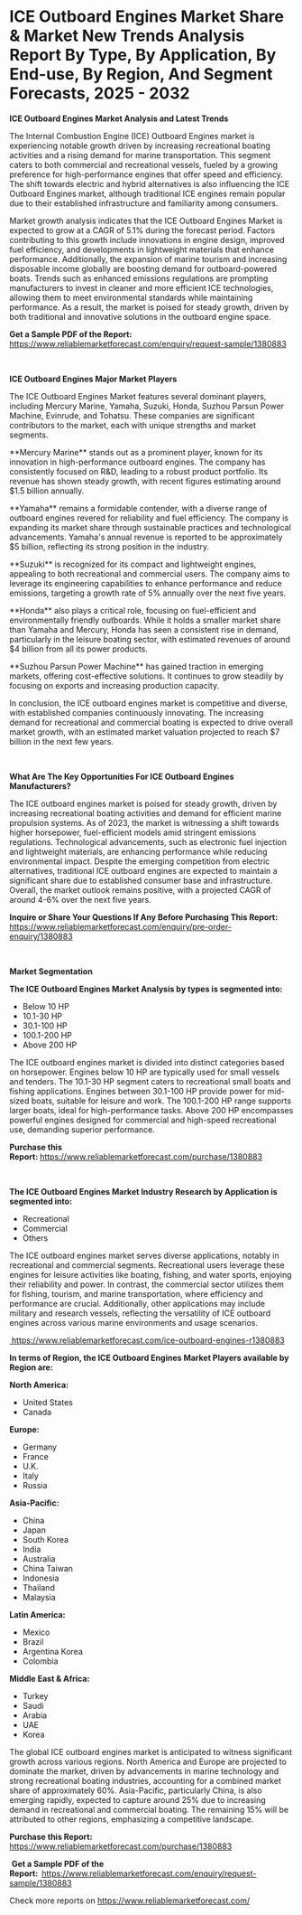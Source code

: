 <p><h1>ICE Outboard Engines Market Share & Market New Trends Analysis Report By Type, By Application, By End-use, By Region, And Segment Forecasts, 2025 - 2032</h1></p><p><strong>ICE Outboard Engines Market Analysis and Latest Trends</strong></p>
<p><p>The Internal Combustion Engine (ICE) Outboard Engines market is experiencing notable growth driven by increasing recreational boating activities and a rising demand for marine transportation. This segment caters to both commercial and recreational vessels, fueled by a growing preference for high-performance engines that offer speed and efficiency. The shift towards electric and hybrid alternatives is also influencing the ICE Outboard Engines market, although traditional ICE engines remain popular due to their established infrastructure and familiarity among consumers.</p><p>Market growth analysis indicates that the ICE Outboard Engines Market is expected to grow at a CAGR of 5.1% during the forecast period. Factors contributing to this growth include innovations in engine design, improved fuel efficiency, and developments in lightweight materials that enhance performance. Additionally, the expansion of marine tourism and increasing disposable income globally are boosting demand for outboard-powered boats. Trends such as enhanced emissions regulations are prompting manufacturers to invest in cleaner and more efficient ICE technologies, allowing them to meet environmental standards while maintaining performance. As a result, the market is poised for steady growth, driven by both traditional and innovative solutions in the outboard engine space.</p></p>
<p><strong>Get a Sample PDF of the Report:&nbsp;</strong> <a href="https://www.reliablemarketforecast.com/enquiry/request-sample/1380883?utm_campaign=2212&utm_medium=2&utm_source=Github&utm_content=ia&utm_term=24022025&utm_id=ice-outboard-engines">https://www.reliablemarketforecast.com/enquiry/request-sample/1380883</a></p>
<p>&nbsp;</p>
<p><strong>ICE Outboard Engines Major Market Players</strong></p>
<p><p>The ICE Outboard Engines Market features several dominant players, including Mercury Marine, Yamaha, Suzuki, Honda, Suzhou Parsun Power Machine, Evinrude, and Tohatsu. These companies are significant contributors to the market, each with unique strengths and market segments.</p><p>**Mercury Marine** stands out as a prominent player, known for its innovation in high-performance outboard engines. The company has consistently focused on R&D, leading to a robust product portfolio. Its revenue has shown steady growth, with recent figures estimating around $1.5 billion annually.</p><p>**Yamaha** remains a formidable contender, with a diverse range of outboard engines revered for reliability and fuel efficiency. The company is expanding its market share through sustainable practices and technological advancements. Yamaha's annual revenue is reported to be approximately $5 billion, reflecting its strong position in the industry.</p><p>**Suzuki** is recognized for its compact and lightweight engines, appealing to both recreational and commercial users. The company aims to leverage its engineering capabilities to enhance performance and reduce emissions, targeting a growth rate of 5% annually over the next five years.</p><p>**Honda** also plays a critical role, focusing on fuel-efficient and environmentally friendly outboards. While it holds a smaller market share than Yamaha and Mercury, Honda has seen a consistent rise in demand, particularly in the leisure boating sector, with estimated revenues of around $4 billion from all its power products.</p><p>**Suzhou Parsun Power Machine** has gained traction in emerging markets, offering cost-effective solutions. It continues to grow steadily by focusing on exports and increasing production capacity.</p><p>In conclusion, the ICE outboard engines market is competitive and diverse, with established companies continuously innovating. The increasing demand for recreational and commercial boating is expected to drive overall market growth, with an estimated market valuation projected to reach $7 billion in the next few years.</p></p>
<p>&nbsp;</p>
<p><strong>What Are The Key Opportunities For ICE Outboard Engines Manufacturers?</strong></p>
<p><p>The ICE outboard engines market is poised for steady growth, driven by increasing recreational boating activities and demand for efficient marine propulsion systems. As of 2023, the market is witnessing a shift towards higher horsepower, fuel-efficient models amid stringent emissions regulations. Technological advancements, such as electronic fuel injection and lightweight materials, are enhancing performance while reducing environmental impact. Despite the emerging competition from electric alternatives, traditional ICE outboard engines are expected to maintain a significant share due to established consumer base and infrastructure. Overall, the market outlook remains positive, with a projected CAGR of around 4-6% over the next five years.</p></p>
<p><strong>Inquire or Share Your Questions If Any Before Purchasing This Report:</strong> <a href="https://www.reliablemarketforecast.com/enquiry/pre-order-enquiry/1380883?utm_campaign=2212&utm_medium=2&utm_source=Github&utm_content=ia&utm_term=24022025&utm_id=ice-outboard-engines">https://www.reliablemarketforecast.com/enquiry/pre-order-enquiry/1380883</a></p>
<p>&nbsp;</p>
<p><strong>Market Segmentation</strong></p>
<p><strong>The ICE Outboard Engines Market Analysis by types is segmented into:</strong></p>
<p><ul><li>Below 10 HP</li><li>10.1-30 HP</li><li>30.1-100 HP</li><li>100.1-200 HP</li><li>Above 200 HP</li></ul></p>
<p><p>The ICE outboard engines market is divided into distinct categories based on horsepower. Engines below 10 HP are typically used for small vessels and tenders. The 10.1-30 HP segment caters to recreational small boats and fishing applications. Engines between 30.1-100 HP provide power for mid-sized boats, suitable for leisure and work. The 100.1-200 HP range supports larger boats, ideal for high-performance tasks. Above 200 HP encompasses powerful engines designed for commercial and high-speed recreational use, demanding superior performance.</p></p>
<p><strong>Purchase this Report:&nbsp;</strong><a href="https://www.reliablemarketforecast.com/purchase/1380883?utm_campaign=2212&utm_medium=2&utm_source=Github&utm_content=ia&utm_term=24022025&utm_id=ice-outboard-engines">https://www.reliablemarketforecast.com/purchase/1380883</a></p>
<p>&nbsp;</p>
<p><strong>The ICE Outboard Engines Market Industry Research by Application is segmented into:</strong></p>
<p><ul><li>Recreational</li><li>Commercial</li><li>Others</li></ul></p>
<p><p>The ICE outboard engines market serves diverse applications, notably in recreational and commercial segments. Recreational users leverage these engines for leisure activities like boating, fishing, and water sports, enjoying their reliability and power. In contrast, the commercial sector utilizes them for fishing, tourism, and marine transportation, where efficiency and performance are crucial. Additionally, other applications may include military and research vessels, reflecting the versatility of ICE outboard engines across various marine environments and usage scenarios.</p></p>
<p><a href="https://www.reliablemarketforecast.com/ice-outboard-engines-r1380883?utm_campaign=2212&utm_medium=2&utm_source=Github&utm_content=ia&utm_term=24022025&utm_id=ice-outboard-engines">&nbsp;https://www.reliablemarketforecast.com/ice-outboard-engines-r1380883</a></p>
<p><strong>In terms of Region, the ICE Outboard Engines Market Players available by Region are:</strong></p>
<p>
    <p> <strong> North America: </strong>
        <ul>
            <li>United States</li>
            <li>Canada</li>
        </ul>
        </p> 
    <p> <strong> Europe: </strong>
        <ul>
            <li>Germany</li>
            <li>France</li>
            <li>U.K.</li>
            <li>Italy</li>
            <li>Russia</li>
        </ul>
        </p> 
    <p> <strong> Asia-Pacific: </strong>
        <ul>
            <li>China</li>
            <li>Japan</li>
            <li>South Korea</li>
            <li>India</li>
            <li>Australia</li>
            <li>China Taiwan</li>
            <li>Indonesia</li>
            <li>Thailand</li>
            <li>Malaysia</li>
        </ul>
        </p> 
    <p> <strong> Latin America: </strong>
        <ul>
            <li>Mexico</li>
            <li>Brazil</li>
            <li>Argentina Korea</li>
            <li>Colombia</li>
        </ul>
        </p> 
    <p> <strong> Middle East & Africa: </strong>
        <ul>
            <li>Turkey</li>
            <li>Saudi</li>
            <li>Arabia</li>
            <li>UAE</li>
            <li>Korea</li>
        </ul>
    </p>
    </p>
<p><p>The global ICE outboard engines market is anticipated to witness significant growth across various regions. North America and Europe are projected to dominate the market, driven by advancements in marine technology and strong recreational boating industries, accounting for a combined market share of approximately 60%. Asia-Pacific, particularly China, is also emerging rapidly, expected to capture around 25% due to increasing demand in recreational and commercial boating. The remaining 15% will be attributed to other regions, emphasizing a competitive landscape.</p></p>
<p><strong>Purchase this Report: </strong><a href="https://www.reliablemarketforecast.com/purchase/1380883?utm_campaign=2212&utm_medium=2&utm_source=Github&utm_content=ia&utm_term=24022025&utm_id=ice-outboard-engines">https://www.reliablemarketforecast.com/purchase/1380883</a></p>
<p>&nbsp;<strong>Get a Sample PDF of the Report:&nbsp;&nbsp;</strong><a href="https://www.reliablemarketforecast.com/enquiry/request-sample/1380883?utm_campaign=2212&utm_medium=2&utm_source=Github&utm_content=ia&utm_term=24022025&utm_id=ice-outboard-engines">https://www.reliablemarketforecast.com/enquiry/request-sample/1380883</a></p>
<p><strong></strong></p>
<p>Check more reports on <a href="https://www.reliablemarketforecast.com/?utm_campaign=2212&utm_medium=2&utm_source=Github&utm_content=ia&utm_term=24022025&utm_id=ice-outboard-engines">https://www.reliablemarketforecast.com/</a></p>